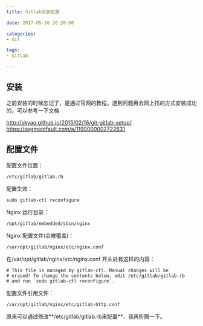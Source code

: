 ```yaml
---
title: Gitlab安装配置

date: 2017-05-16 20:28:00

categories:
- Git

tags:
- Gitlab

---
```


## 安装

之前安装的时候忘记了，是通过官网的教程，遇到问题再去网上找的方式安装成功的，可以参考一下文档

http://skyao.github.io/2015/02/16/git-gitlab-setup/
https://segmentfault.com/a/1190000002722631

## 配置文件

配置文件位置：

	/etc/gitlab/gitlab.rb

配置生效：

	sudo gitlab-ctl reconfigure

Nginx 运行目录：

	/opt/gitlab/embedded/sbin/nginx

Nginx 配置文件(会被覆盖)：

	/var/opt/gitlab/nginx/etc/nginx.conf

在/var/opt/gitlab/nginx/etc/nginx.conf 开头处有这样的内容：

	# This file is managed by gitlab-ctl. Manual changes will be
	# erased! To change the contents below, edit /etc/gitlab/gitlab.rb
	# and run `sudo gitlab-ctl reconfigure`.

配置文件引用文件：

	/var/opt/gitlab/nginx/etc/gitlab-http.conf

原来可以通过修改**/etc/gitlab/gitlab.rb来配置**，我再折腾一下。